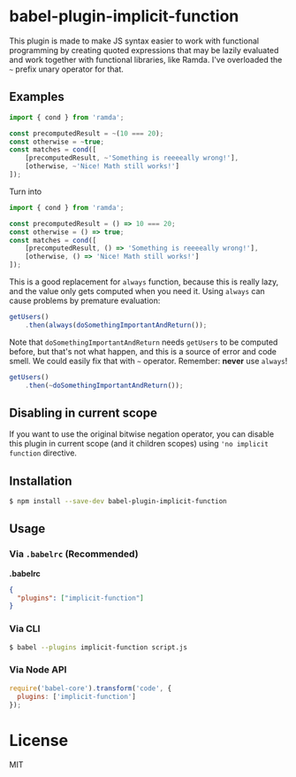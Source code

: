 # babel-plugin-implicit-function

This plugin is made to make JS syntax easier to work with functional programming by creating
quoted expressions that may be lazily evaluated and work together with functional libraries,
like Ramda. I've overloaded the `~` prefix unary operator for that.

## Examples

```javascript
import { cond } from 'ramda';

const precomputedResult = ~(10 === 20);
const otherwise = ~true;
const matches = cond([
    [precomputedResult, ~'Something is reeeeally wrong!'],
    [otherwise, ~'Nice! Math still works!']
]);
```

Turn into

```javascript
import { cond } from 'ramda';

const precomputedResult = () => 10 === 20;
const otherwise = () => true;
const matches = cond([
    [precomputedResult, () => 'Something is reeeeally wrong!'],
    [otherwise, () => 'Nice! Math still works!']
]);
```

This is a good replacement for `always` function, because this is really lazy, and the value
only gets computed when you need it. Using `always` can cause problems by premature evaluation:

```javascript
getUsers()
    .then(always(doSomethingImportantAndReturn());
```

Note that `doSomethingImportantAndReturn` needs `getUsers` to be computed before, but that's
not what happen, and this is a source of error and code smell. We could easily fix that with
`~` operator. Remember: **never** use `always`!

```javascript
getUsers()
    .then(~doSomethingImportantAndReturn());
```


## Disabling in current scope

If you want to use the original bitwise negation operator, you can disable this plugin in
current scope (and it children scopes) using `'no implicit function` directive.

## Installation

```sh
$ npm install --save-dev babel-plugin-implicit-function
```

## Usage

### Via `.babelrc` (Recommended)

**.babelrc**

```json
{
  "plugins": ["implicit-function"]
}
```

### Via CLI

```sh
$ babel --plugins implicit-function script.js
```

### Via Node API

```javascript
require('babel-core').transform('code', {
  plugins: ['implicit-function']
});
```

# License

MIT
